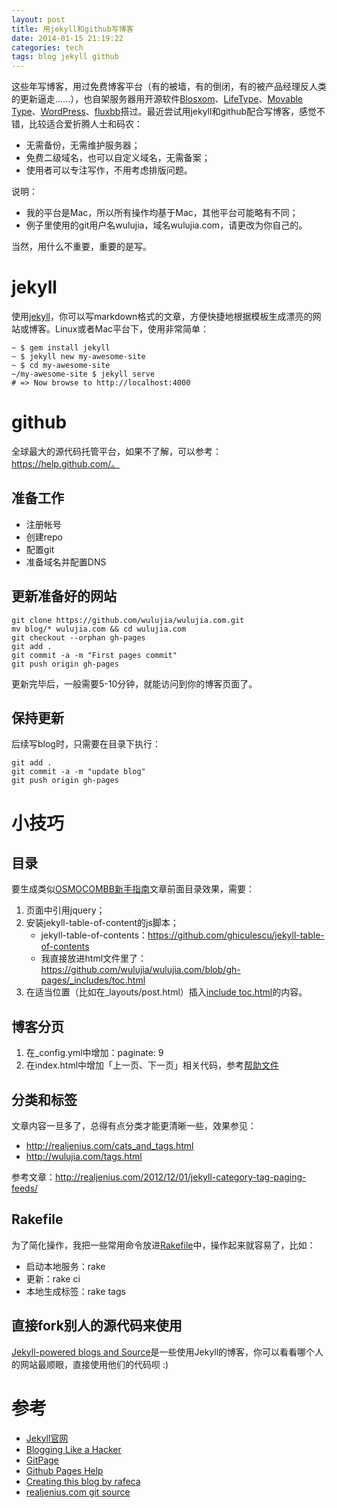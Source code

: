 ```yaml
---
layout: post
title: 用jekyll和github写博客
date: 2014-01-15 21:19:22
categories: tech
tags: blog jekyll github
---
```


这些年写博客，用过免费博客平台（有的被墙，有的倒闭，有的被产品经理反人类的更新逼走……），也自架服务器用开源软件[Blosxom](http://muli.cc/)、[LifeType](http://lifetype.net/)、[Movable Type](http://movabletype.org/)、[WordPress](http://wordpress.org)、[fluxbb](http://fluxbb.org/)搭过。最近尝试用jekyll和github配合写博客，感觉不错，比较适合爱折腾人士和码农：

- 无需备份，无需维护服务器；
- 免费二级域名，也可以自定义域名，无需备案；
- 使用者可以专注写作，不用考虑排版问题。

说明：

- 我的平台是Mac，所以所有操作均基于Mac，其他平台可能略有不同；
- 例子里使用的git用户名wulujia，域名wulujia.com，请更改为你自己的。

当然，用什么不重要，重要的是写。

# jekyll

使用[jekyll](http://jekyllrb.com/)，你可以写markdown格式的文章，方便快捷地根据模板生成漂亮的网站或博客。Linux或者Mac平台下，使用非常简单：

	~ $ gem install jekyll
	~ $ jekyll new my-awesome-site
	~ $ cd my-awesome-site
	~/my-awesome-site $ jekyll serve
	# => Now browse to http://localhost:4000

# github

全球最大的源代码托管平台，如果不了解，可以参考：https://help.github.com/。

## 准备工作

- 注册帐号
- 创建repo
- 配置git
- 准备域名并配置DNS

## 更新准备好的网站

	git clone https://github.com/wulujia/wulujia.com.git
	mv blog/* wulujia.com && cd wulujia.com
	git checkout --orphan gh-pages
	git add .
	git commit -a -m "First pages commit"
	git push origin gh-pages

更新完毕后，一般需要5-10分钟，就能访问到你的博客页面了。

## 保持更新

后续写blog时，只需要在目录下执行：

	git add .
	git commit -a -m "update blog"
	git push origin gh-pages

# 小技巧

## 目录

要生成类似[OSMOCOMBB新手指南](http://wulujia.com/2013/11/10/OsmocomBB-Guide/)文章前面目录效果，需要：

1. 页面中引用jquery；
2. 安装jekyll-table-of-content的js脚本；
	- jekyll-table-of-contents：https://github.com/ghiculescu/jekyll-table-of-contents
	- 我直接放进html文件里了：https://github.com/wulujia/wulujia.com/blob/gh-pages/_includes/toc.html
3. 在适当位置（比如在_layouts/post.html）插入[include toc.html](https://github.com/wulujia/wulujia.com/blob/gh-pages/_layouts/post.html)的内容。

## 博客分页

1. 在_config.yml中增加：paginate: 9
2. 在index.html中增加「上一页、下一页」相关代码，参考[帮助文件](http://jekyllrb.com/docs/pagination/)

## 分类和标签

文章内容一旦多了，总得有点分类才能更清晰一些，效果参见：

- http://realjenius.com/cats_and_tags.html
- http://wulujia.com/tags.html

参考文章：http://realjenius.com/2012/12/01/jekyll-category-tag-paging-feeds/

## Rakefile

为了简化操作，我把一些常用命令放进[Rakefile](https://github.com/wulujia/wulujia.com/blob/gh-pages/Rakefile)中，操作起来就容易了，比如：

- 启动本地服务：rake
- 更新：rake ci
- 本地生成标签：rake tags

## 直接fork别人的源代码来使用

[Jekyll-powered blogs and Source](https://github.com/mojombo/jekyll/wiki/Sites)是一些使用Jekyll的博客，你可以看看哪个人的网站最顺眼，直接使用他们的代码呗 :)

# 参考

- [Jekyll官网](http://jekyllrb.com/)
- [Blogging Like a Hacker](http://tom.preston-werner.com/2008/11/17/blogging-like-a-hacker.html)
- [GitPage](http://pages.github.com/)
- [Github Pages Help](https://help.github.com/categories/20/articles)
- [Creating this blog by rafeca](http://rafeca.com/2011/11/09/creating-this-blog/)
- [realjenius.com git source](https://github.com/realjenius/realjenius.com)